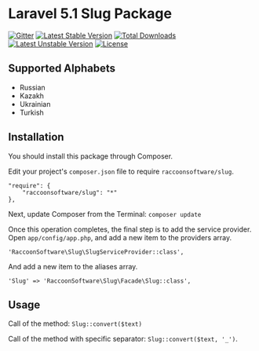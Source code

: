 # Laravel 5.1 Slug Package

[![Gitter](https://badges.gitter.im/Join%20Chat.svg)](https://gitter.im/raccoonsoftware/slug?utm_source=badge&utm_medium=badge&utm_campaign=pr-badge)
[![Latest Stable Version](https://poser.pugx.org/raccoonsoftware/slug/v/stable)](https://packagist.org/packages/raccoonsoftware/slug)
[![Total Downloads](https://poser.pugx.org/raccoonsoftware/slug/downloads)](https://packagist.org/packages/raccoonsoftware/slug)
[![Latest Unstable Version](https://poser.pugx.org/raccoonsoftware/slug/v/unstable)](https://packagist.org/packages/raccoonsoftware/slug)
[![License](https://poser.pugx.org/raccoonsoftware/slug/license)](https://packagist.org/packages/raccoonsoftware/slug)

## Supported Alphabets

* Russian
* Kazakh
* Ukrainian
* Turkish

## Installation

You should install this package through Composer.

Edit your project's `composer.json` file to require `raccoonsoftware/slug`.

    "require": {
        "raccoonsoftware/slug": "*"
    },

Next, update Composer from the Terminal:
    `composer update`

Once this operation completes, the final step is to add the service provider.
Open `app/config/app.php`, and add a new item to the providers array.

  `'RaccoonSoftware\Slug\SlugServiceProvider::class',`

And add a new item to the aliases array.

  `'Slug' => 'RaccoonSoftware\Slug\Facade\Slug::class',`

## Usage

Call of the method: `Slug::convert($text)`

Call of the method with specific separator: `Slug::convert($text, '_')`.